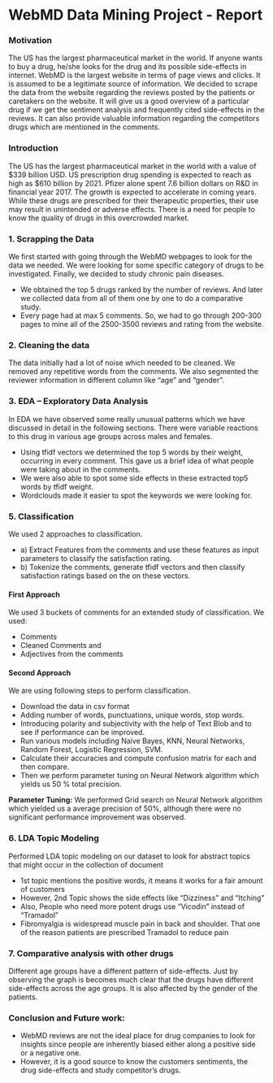 # WebMD Data Mining Project - Report

### Motivation
  The US has the largest pharmaceutical market in the world. If anyone wants to buy a drug, he/she looks for the drug and its possible side-effects in internet. WebMD is the largest website in terms of page views and clicks. It is assumed to be a legitimate source of information. We decided to scrape the data from the website regarding the reviews posted by the patients or caretakers on the website. It will give us a good overview of a particular drug if we get the sentiment analysis and frequently cited side-effects in the reviews. It can also provide valuable information regarding the competitors drugs which are mentioned in the comments.

### Introduction
  The US has the largest pharmaceutical market in the world with a value of $339 billion USD. US prescription drug spending is expected to reach as high as $610 billion by 2021. Pfizer alone spent 7.6 billion dollars on R&D in financial year 2017. The growth is expected to accelerate in coming years. While these drugs are prescribed for their therapeutic properties, their use may result in unintended or adverse effects. There is a need for people to know the quality of drugs in this overcrowded market.

### 1.	Scrapping the Data
  We first started with going through the WebMD webpages to look for the data we needed. We were looking for some specific category of drugs to be investigated. Finally, we decided to study chronic pain diseases. 
 * We obtained the top 5 drugs ranked by the number of reviews. And later we collected data from all of them one by one to do a comparative study.
 * Every page had at max 5 comments. So, we had to go through 200-300 pages to mine all of the 2500-3500 reviews and rating from the website.
 
### 2.	Cleaning the data
  The data initially had a lot of noise which needed to be cleaned. We removed any repetitive words from the comments. We also   segmented the reviewer information in different column like “age” and “gender”. 

### 3.	EDA – Exploratory Data Analysis
  In EDA we have observed some really unusual patterns which we have discussed in detail in the following sections. There were   variable reactions to this drug in various age groups across males and females.

 * Using tfidf vectors we determined the top 5 words by their weight, occurring in every comment. This gave us a brief idea of what people were taking about in the comments.
 * We were also able to spot some side effects in these extracted top5 words by tfidf weight.
 * Wordclouds made it easier to spot the keywords we were looking for.

### 5.	Classification
 We used 2 approaches to classification.
 * a)	Extract Features from the comments and use these features as input parameters to classify the satisfaction rating.
 * b)	Tokenize the comments, generate tfidf vectors and then classify satisfaction ratings based on the on these vectors.

  #### First Approach

  We used 3 buckets of comments for an extended study of classification. We used:
  *	Comments
  *	Cleaned Comments and
  *	Adjectives from the comments

  #### Second Approach

  We are using following steps to perform classification.
  *	Download the data in csv format 
  *	Adding number of words, punctuations, unique words, stop words.
  *	Introducing polarity and subjectivity with the help of Text Blob and to see if performance can be improved.
  *	Run various models including Naive Bayes, KNN, Neural Networks, Random Forest, Logistic Regression, SVM. 
  *	Calculate their accuracies and compute confusion matrix for each and then compare.
  *	Then we perform parameter tuning on Neural Network algorithm which yields us 50 % total precision.

  **Parameter Tuning:** We performed Grid search on Neural Network algorithm which yielded us a average precision of 50%, although   there were no significant performance improvement was observed.
  
### 6.	LDA Topic Modeling
  Performed LDA topic modeling on our dataset to look for abstract topics that might occur in the collection of document
  *	1st topic mentions the positive words, it means it works for a fair amount of customers 
  *	However, 2nd Topic shows the side effects like “Dizziness” and “Itching”
  *	Also, People who need more potent drugs use “Vicodin” instead of “Tramadol”
  *	Fibromyalgia is widespread muscle pain in back and shoulder. That one of the reason patients are prescribed Tramadol to   reduce pain

### 7.	Comparative analysis with other drugs
  Different age groups have a different pattern of side-effects. Just by observing the graph is becomes much clear that the     drugs have different side-effects across the age groups. It is also affected by the gender of the patients.

### Conclusion and Future work:

  *	WebMD reviews are not the ideal place for drug companies to look for insights since people are inherently biased either along a positive side or a negative one.
  *	However, it is a good source to know the customers sentiments, the drug side-effects and study competitor’s drugs.
